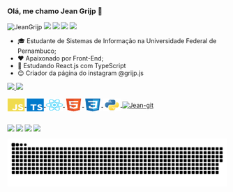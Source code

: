 ### Olá, me chamo Jean Grijp 👋
<div style="display: inline_block">
 <img src="https://komarev.com/ghpvc/?username=JeanGrijp&color=green" alt="JeanGrijp" /> 
 <img src="https://img.shields.io/github/followers/JeanGrijp.svg?style=social&label=Follow&maxAge=2592000"/>
 <img src="https://img.shields.io/badge/Made%20for-VSCode-1f425f.svg"/>
 <img src="https://img.shields.io/badge/Made%20with-Markdown-1f425f.svg"/>
  <img height="20px" src="http://ForTheBadge.com/images/badges/built-with-love.svg"/>
</div>


- 🎓 Estudante de Sistemas de Informação na Universidade Federal de Pernambuco;
- ❤️ Apaixonado por Front-End;
- 🌱 Estudando React.js com TypeScript
- 😊 Criador da página do instagram @grijp.js 

 <div>
  <a href="https://github.com/JeanGrijp">
  <img height="180em" src="https://github-readme-stats.vercel.app/api?username=JeanGrijp&show_icons=true&theme=dracula&include_all_commits=true&count_private=true"/>
  <img height="180em" src="https://github-readme-stats.vercel.app/api/top-langs/?username=JeanGrijp&layout=compact&langs_count=7&theme=dracula"/>
</div>

                                                      
<div style="display: inline_block"><br>
  <img align="center" alt="Jean-Js" height="30" width="40" src="https://raw.githubusercontent.com/devicons/devicon/master/icons/javascript/javascript-plain.svg">
  <img align="center" alt="Jean-Ts" height="30" width="40" src="https://raw.githubusercontent.com/devicons/devicon/master/icons/typescript/typescript-plain.svg">
  <img align="center" alt="Jean-React" height="30" width="40" src="https://raw.githubusercontent.com/devicons/devicon/master/icons/react/react-original.svg">
  <img align="center" alt="Jean-HTML" height="30" width="40" src="https://raw.githubusercontent.com/devicons/devicon/master/icons/html5/html5-original.svg">
  <img align="center" alt="Jean-CSS" height="30" width="40" src="https://raw.githubusercontent.com/devicons/devicon/master/icons/css3/css3-original.svg">
  <img align="center" alt="Jean-Python" height="30" width="40" src="https://raw.githubusercontent.com/devicons/devicon/master/icons/python/python-original.svg">
  <img align="center" alt="Jean-git" height="30" width="40" src="https://raw.githubusercontent.com/jmnote/z-icons/master/svg/git.svg">

</div>

  
 ##

<div> 
  <a href="https://www.instagram.com/grijp.js/" target="_blank"><img src="https://img.shields.io/badge/-Instagram-%23E4405F?style=for-the-badge&logo=instagram&logoColor=white" target="_blank"></a>
   <a href="https://pt.stackoverflow.com/users/130136/jean-grijp" target="_blank"><img height="28px" src="https://aleen42.github.io/badges/src/stackoverflow.svg" target="_blank"></a>
  <a href = "mailto:jgg2@cin.ufpe.br"><img src="https://img.shields.io/badge/Gmail-D14836?style=for-the-badge&logo=gmail&logoColor=white" target="_blank"></a>
  <a href="www.linkedin.com/in/jeangrijp" target="_blank"><img src="https://img.shields.io/badge/-LinkedIn-%230077B5?style=for-the-badge&logo=linkedin&logoColor=white" target="_blank"></a> 
 
  ![Snake animation](https://github.com/JeanGrijp/JeanGrijp/blob/output/github-contribution-grid-snake.svg)
 
</div>
  
